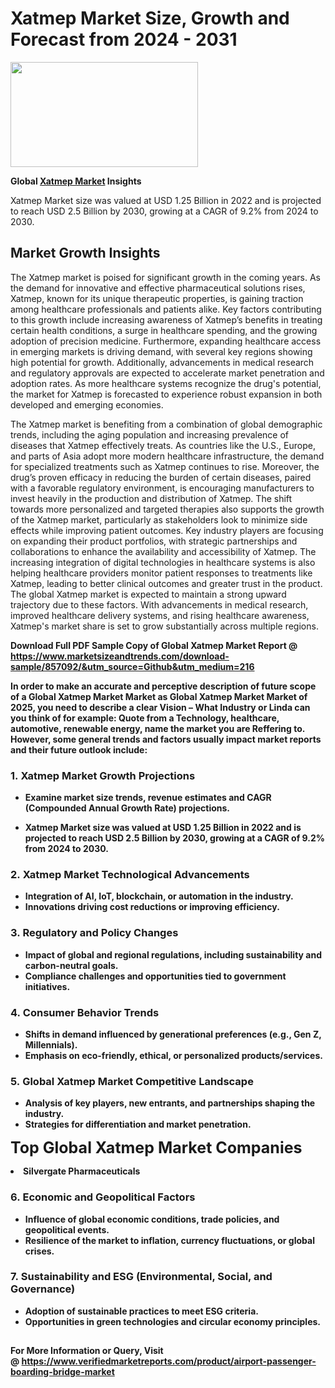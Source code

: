 <H1>Xatmep Market Size, Growth and Forecast from 2024 - 2031</H1><img class="aligncenter size-medium wp-image-584254" src="https://thirdeyenews.in/wp-content/uploads/2024/09/Global-Market-Research-300x168.jpeg" alt="" width="300" height="168" /><p><strong>Global&nbsp;<a href="https://www.marketsizeandtrends.com/download-sample/857092/&amp;utm_source=Github&utm_medium=216">Xatmep Market</a> Insights</strong></p><p>Xatmep Market size was valued at USD 1.25 Billion in 2022 and is projected to reach USD 2.5 Billion by 2030, growing at a CAGR of 9.2% from 2024 to 2030.</p><p><h2>Market Growth Insights</h2> <p>The Xatmep market is poised for significant growth in the coming years. As the demand for innovative and effective pharmaceutical solutions rises, Xatmep, known for its unique therapeutic properties, is gaining traction among healthcare professionals and patients alike. Key factors contributing to this growth include increasing awareness of Xatmep’s benefits in treating certain health conditions, a surge in healthcare spending, and the growing adoption of precision medicine. Furthermore, expanding healthcare access in emerging markets is driving demand, with several key regions showing high potential for growth. Additionally, advancements in medical research and regulatory approvals are expected to accelerate market penetration and adoption rates. As more healthcare systems recognize the drug's potential, the market for Xatmep is forecasted to experience robust expansion in both developed and emerging economies.</p> <p><strong></strong></p> <p>The Xatmep market is benefiting from a combination of global demographic trends, including the aging population and increasing prevalence of diseases that Xatmep effectively treats. As countries like the U.S., Europe, and parts of Asia adopt more modern healthcare infrastructure, the demand for specialized treatments such as Xatmep continues to rise. Moreover, the drug’s proven efficacy in reducing the burden of certain diseases, paired with a favorable regulatory environment, is encouraging manufacturers to invest heavily in the production and distribution of Xatmep. The shift towards more personalized and targeted therapies also supports the growth of the Xatmep market, particularly as stakeholders look to minimize side effects while improving patient outcomes. Key industry players are focusing on expanding their product portfolios, with strategic partnerships and collaborations to enhance the availability and accessibility of Xatmep. The increasing integration of digital technologies in healthcare systems is also helping healthcare providers monitor patient responses to treatments like Xatmep, leading to better clinical outcomes and greater trust in the product. The global Xatmep market is expected to maintain a strong upward trajectory due to these factors. With advancements in medical research, improved healthcare delivery systems, and rising healthcare awareness, Xatmep's market share is set to grow substantially across multiple regions.</p> <p><strong></p><p><span class=""><strong>Download Full PDF Sample Copy of Global Xatmep Market Report</strong> @ <a href="https://www.marketsizeandtrends.com/download-sample/857092/&amp;utm_source=Github&utm_medium=216" target="_blank">https://www.marketsizeandtrends.com/download-sample/857092/&amp;utm_source=Github&utm_medium=216</a></span></p><p>In order to make an accurate and perceptive description of future scope of a Global&nbsp;Xatmep Market Market as Global&nbsp;Xatmep Market Market of 2025, you need to describe a clear Vision &ndash; What Industry or Linda can you think of for example: Quote from a Technology, healthcare, automotive, renewable energy, name the market you are Reffering to. However, some general trends and factors usually impact market reports and their future outlook include:</p><h3>1.&nbsp;<strong>Xatmep Market Growth Projections</strong></h3><ul><li>Examine market size trends, revenue estimates and CAGR (Compounded Annual Growth Rate) projections.</li><li><p>Xatmep Market size was valued at USD 1.25 Billion in 2022 and is projected to reach USD 2.5 Billion by 2030, growing at a CAGR of 9.2% from 2024 to 2030.</p></li></ul><h3>2.&nbsp;<strong>Xatmep Market Technological Advancements</strong></h3><ul><li>Integration of AI, IoT, blockchain, or automation in the industry.</li><li>Innovations driving cost reductions or improving efficiency.</li></ul><h3>3.&nbsp;<strong>Regulatory and Policy Changes</strong></h3><ul><li>Impact of global and regional regulations, including sustainability and carbon-neutral goals.</li><li>Compliance challenges and opportunities tied to government initiatives.</li></ul><h3>4.&nbsp;<strong>Consumer Behavior Trends</strong></h3><ul><li>Shifts in demand influenced by generational preferences (e.g., Gen Z, Millennials).</li><li>Emphasis on eco-friendly, ethical, or personalized products/services.</li></ul><h3>5.&nbsp;<strong>Global Xatmep Market Competitive Landscape</strong></h3><ul><li>Analysis of key players, new entrants, and partnerships shaping the industry.</li><li>Strategies for differentiation and market penetration.</li></ul><p data-pm-slice="1 1 []"><span style="color: inherit; font-family: inherit; font-size: 25px;">Top Global Xatmep Market Companies</span></p><div class="" data-test-id=""><p><li>Silvergate Pharmaceuticals</li></p></div><h3>6.&nbsp;<strong>Economic and Geopolitical Factors</strong></h3><ul><li>Influence of global economic conditions, trade policies, and geopolitical events.</li><li>Resilience of the market to inflation, currency fluctuations, or global crises.</li></ul><h3>7.&nbsp;<strong>Sustainability and ESG (Environmental, Social, and Governance)</strong></h3><ul><li>Adoption of sustainable practices to meet ESG criteria.</li><li>Opportunities in green technologies and circular economy principles.</li></ul><h2><strong style="font-size: 14px;">For More Information or Query, Visit @&nbsp;</strong><a style="background-color: #ffffff; font-size: 14px;" href="https://www.marketsizeandtrends.com/report/xatmep-market/" target="_blank">https://www.verifiedmarketreports.com/product/airport-passenger-boarding-bridge-market</a></h2>
